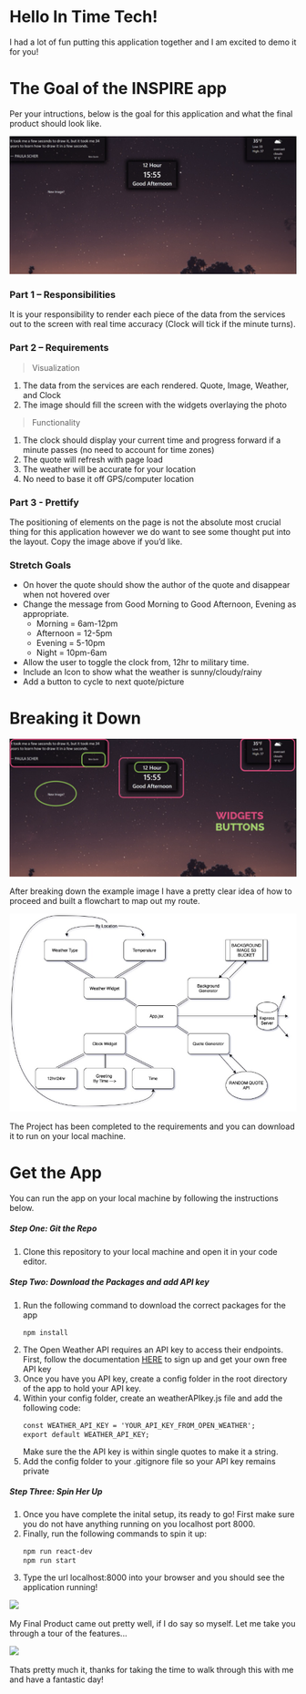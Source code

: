 # Hello In Time Tech!

I had a lot of fun putting this application together and I am excited to demo it for you!

# The Goal of the INSPIRE app

Per your intructions, below is the goal for this application and what the final product should look like.

![](zReadMePics/FinalForm.png)

### Part 1 – Responsibilities

It is your responsibility to render each piece of the data from the services out to the screen with real time accuracy (Clock will tick if the minute turns).

### Part 2 – Requirements

> Visualization

1. The data from the services are each rendered. Quote, Image, Weather, and Clock
2. The image should fill the screen with the widgets overlaying the photo

> Functionality

1. The clock should display your current time and progress forward if a minute passes (no need to account for time zones)
2. The quote will refresh with page load
3. The weather will be accurate for your location
4. No need to base it off GPS/computer location

### Part 3 - Prettify

The positioning of elements on the page is not the absolute most crucial thing for this application however we do want to see some thought put into the layout. Copy the image above if you’d like.

### Stretch Goals

* On hover the quote should show the author of the quote and disappear when not hovered over
* Change the message from Good Morning to Good Afternoon, Evening as appropriate.
  * Morning = 6am-12pm
  * Afternoon = 12-5pm
  * Evening = 5-10pm
  * Night = 10pm-6am
* Allow the user to toggle the clock from, 12hr to military time.
* Include an Icon to show what the weather is sunny/cloudy/rainy
* Add a button to cycle to next quote/picture

# Breaking it Down

![](zReadMePics/FinalFormBreakdown.png)

After breaking down the example image I have a pretty clear idea of how to proceed and built a flowchart to map out my route.

![](zReadMePics/AppFlowchart.jpg)

The Project has been completed to the requirements and you can download it to run on your local machine.

# Get the App

You can run the app on your local machine by following the instructions below.

##### Step One: Git the Repo

1. Clone this repository to your local machine and open it in your code editor.

##### Step Two: Download the Packages and add API key

1. Run the following command to download the correct packages for the app
    ```
    npm install
    ```
2. The Open Weather API requires an API key to access their endpoints. First, follow the documentation [HERE](https://home.openweathermap.org/users/sign_up) to sign up and get your own free API key
3. Once you have you API key, create a config folder in the root directory of the app to hold your API key.
4. Within your config folder, create an weatherAPIkey.js file and add the following code:
    ```
    const WEATHER_API_KEY = 'YOUR_API_KEY_FROM_OPEN_WEATHER';
    export default WEATHER_API_KEY;

    ```
   Make sure the the API key is within single quotes to make it a string.
5. Add the config folder to your .gitignore file so your API key remains private


##### Step Three: Spin Her Up

1. Once you have complete the inital setup, its ready to go! First make sure you do not have anything running on you localhost port 8000.
2. Finally, run the following commands to spin it up:
    ```
    npm run react-dev
    npm run start
    ```
3. Type the url localhost:8000 into your browser and you should see the application running!

![](zReadMePics/MyFinalForm.png)

My Final Product came out pretty well, if I do say so myself. Let me take you through a tour of the features...

![](zReadMePics/MyFinalFormBreakdown.png)

Thats pretty much it, thanks for taking the time to walk through this with me and have a fantastic day!
